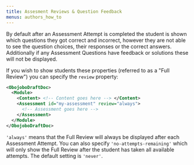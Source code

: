```yaml
---
title: Assesment Reviews & Question Feedback
menus: authors_how_to
---
```


By default after an Assessment Attempt is completed the student is shown which questions they got correct and incorrect, however they are not able to see the question choices, their responses or the correct answers. Additionally if any Assessment Questions have feedback or solutions these will not be displayed.

If you wish to show students these properties (referred to as a "Full Review") you can specify the `review` property:

```xml
<ObojoboDraftDoc>
  <Module>
    <Content> <!-- Content goes here --> </Content>
    <Assessment id="my-assessment" review="always">
      <!-- Assessment goes here -->
    </Assessment>
  </Module>
</ObojoboDraftDoc>
```

`'always'` means that the Full Review will always be displayed after each Assessment Attempt. You can also specify `'no-attempts-remaining'` which will only show the Full Review after the student has taken all available attempts. The default setting is `'never'`.
